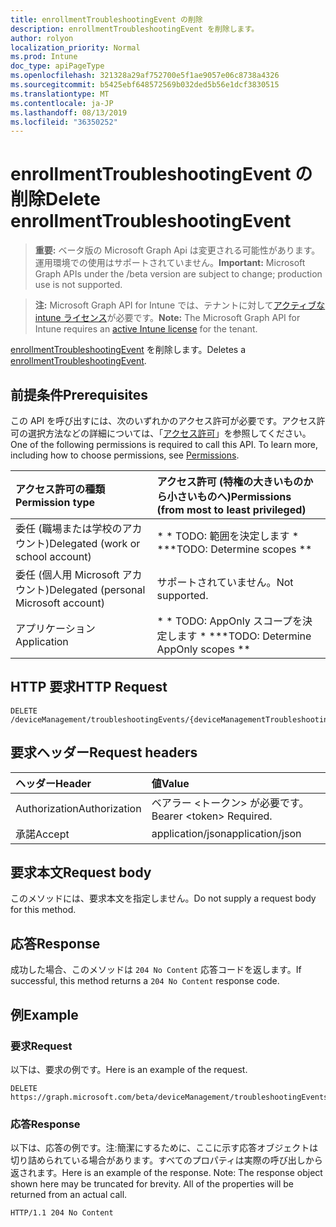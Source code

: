 ```yaml
---
title: enrollmentTroubleshootingEvent の削除
description: enrollmentTroubleshootingEvent を削除します。
author: rolyon
localization_priority: Normal
ms.prod: Intune
doc_type: apiPageType
ms.openlocfilehash: 321328a29af752700e5f1ae9057e06c8738a4326
ms.sourcegitcommit: b5425ebf648572569b032ded5b56e1dcf3830515
ms.translationtype: MT
ms.contentlocale: ja-JP
ms.lasthandoff: 08/13/2019
ms.locfileid: "36350252"
---
```

# <a name="delete-enrollmenttroubleshootingevent"></a><span data-ttu-id="551e7-103">enrollmentTroubleshootingEvent の削除</span><span class="sxs-lookup"><span data-stu-id="551e7-103">Delete enrollmentTroubleshootingEvent</span></span>

> <span data-ttu-id="551e7-104">**重要:** ベータ版の Microsoft Graph Api は変更される可能性があります。運用環境での使用はサポートされていません。</span><span class="sxs-lookup"><span data-stu-id="551e7-104">**Important:** Microsoft Graph APIs under the /beta version are subject to change; production use is not supported.</span></span>

> <span data-ttu-id="551e7-105">**注:** Microsoft Graph API for Intune では、テナントに対して[アクティブな intune ライセンス](https://go.microsoft.com/fwlink/?linkid=839381)が必要です。</span><span class="sxs-lookup"><span data-stu-id="551e7-105">**Note:** The Microsoft Graph API for Intune requires an [active Intune license](https://go.microsoft.com/fwlink/?linkid=839381) for the tenant.</span></span>

<span data-ttu-id="551e7-106">[enrollmentTroubleshootingEvent](../resources/intune-troubleshooting-enrollmenttroubleshootingevent.md) を削除します。</span><span class="sxs-lookup"><span data-stu-id="551e7-106">Deletes a [enrollmentTroubleshootingEvent](../resources/intune-troubleshooting-enrollmenttroubleshootingevent.md).</span></span>

## <a name="prerequisites"></a><span data-ttu-id="551e7-107">前提条件</span><span class="sxs-lookup"><span data-stu-id="551e7-107">Prerequisites</span></span>
<span data-ttu-id="551e7-p101">この API を呼び出すには、次のいずれかのアクセス許可が必要です。アクセス許可の選択方法などの詳細については、「[アクセス許可](/graph/permissions-reference)」を参照してください。</span><span class="sxs-lookup"><span data-stu-id="551e7-p101">One of the following permissions is required to call this API. To learn more, including how to choose permissions, see [Permissions](/graph/permissions-reference).</span></span>

|<span data-ttu-id="551e7-110">アクセス許可の種類</span><span class="sxs-lookup"><span data-stu-id="551e7-110">Permission type</span></span>|<span data-ttu-id="551e7-111">アクセス許可 (特権の大きいものから小さいものへ)</span><span class="sxs-lookup"><span data-stu-id="551e7-111">Permissions (from most to least privileged)</span></span>|
|:---|:---|
|<span data-ttu-id="551e7-112">委任 (職場または学校のアカウント)</span><span class="sxs-lookup"><span data-stu-id="551e7-112">Delegated (work or school account)</span></span>|<span data-ttu-id="551e7-113">\* \* TODO: 範囲を決定します \* \*</span><span class="sxs-lookup"><span data-stu-id="551e7-113">\*\*TODO: Determine scopes \*\*</span></span>|
|<span data-ttu-id="551e7-114">委任 (個人用 Microsoft アカウント)</span><span class="sxs-lookup"><span data-stu-id="551e7-114">Delegated (personal Microsoft account)</span></span>|<span data-ttu-id="551e7-115">サポートされていません。</span><span class="sxs-lookup"><span data-stu-id="551e7-115">Not supported.</span></span>|
|<span data-ttu-id="551e7-116">アプリケーション</span><span class="sxs-lookup"><span data-stu-id="551e7-116">Application</span></span>|<span data-ttu-id="551e7-117">\* \* TODO: AppOnly スコープを決定します \* \*</span><span class="sxs-lookup"><span data-stu-id="551e7-117">\*\*TODO: Determine AppOnly scopes \*\*</span></span>|

## <a name="http-request"></a><span data-ttu-id="551e7-118">HTTP 要求</span><span class="sxs-lookup"><span data-stu-id="551e7-118">HTTP Request</span></span>
<!-- {
  "blockType": "ignored"
}
-->
``` http
DELETE /deviceManagement/troubleshootingEvents/{deviceManagementTroubleshootingEventId}
```

## <a name="request-headers"></a><span data-ttu-id="551e7-119">要求ヘッダー</span><span class="sxs-lookup"><span data-stu-id="551e7-119">Request headers</span></span>
|<span data-ttu-id="551e7-120">ヘッダー</span><span class="sxs-lookup"><span data-stu-id="551e7-120">Header</span></span>|<span data-ttu-id="551e7-121">値</span><span class="sxs-lookup"><span data-stu-id="551e7-121">Value</span></span>|
|:---|:---|
|<span data-ttu-id="551e7-122">Authorization</span><span class="sxs-lookup"><span data-stu-id="551e7-122">Authorization</span></span>|<span data-ttu-id="551e7-123">ベアラー &lt;トークン&gt; が必要です。</span><span class="sxs-lookup"><span data-stu-id="551e7-123">Bearer &lt;token&gt; Required.</span></span>|
|<span data-ttu-id="551e7-124">承諾</span><span class="sxs-lookup"><span data-stu-id="551e7-124">Accept</span></span>|<span data-ttu-id="551e7-125">application/json</span><span class="sxs-lookup"><span data-stu-id="551e7-125">application/json</span></span>|

## <a name="request-body"></a><span data-ttu-id="551e7-126">要求本文</span><span class="sxs-lookup"><span data-stu-id="551e7-126">Request body</span></span>
<span data-ttu-id="551e7-127">このメソッドには、要求本文を指定しません。</span><span class="sxs-lookup"><span data-stu-id="551e7-127">Do not supply a request body for this method.</span></span>

## <a name="response"></a><span data-ttu-id="551e7-128">応答</span><span class="sxs-lookup"><span data-stu-id="551e7-128">Response</span></span>
<span data-ttu-id="551e7-129">成功した場合、このメソッドは `204 No Content` 応答コードを返します。</span><span class="sxs-lookup"><span data-stu-id="551e7-129">If successful, this method returns a `204 No Content` response code.</span></span>

## <a name="example"></a><span data-ttu-id="551e7-130">例</span><span class="sxs-lookup"><span data-stu-id="551e7-130">Example</span></span>

### <a name="request"></a><span data-ttu-id="551e7-131">要求</span><span class="sxs-lookup"><span data-stu-id="551e7-131">Request</span></span>
<span data-ttu-id="551e7-132">以下は、要求の例です。</span><span class="sxs-lookup"><span data-stu-id="551e7-132">Here is an example of the request.</span></span>
``` http
DELETE https://graph.microsoft.com/beta/deviceManagement/troubleshootingEvents/{deviceManagementTroubleshootingEventId}
```

### <a name="response"></a><span data-ttu-id="551e7-133">応答</span><span class="sxs-lookup"><span data-stu-id="551e7-133">Response</span></span>
<span data-ttu-id="551e7-p102">以下は、応答の例です。注:簡潔にするために、ここに示す応答オブジェクトは切り詰められている場合があります。すべてのプロパティは実際の呼び出しから返されます。</span><span class="sxs-lookup"><span data-stu-id="551e7-p102">Here is an example of the response. Note: The response object shown here may be truncated for brevity. All of the properties will be returned from an actual call.</span></span>
``` http
HTTP/1.1 204 No Content
```






